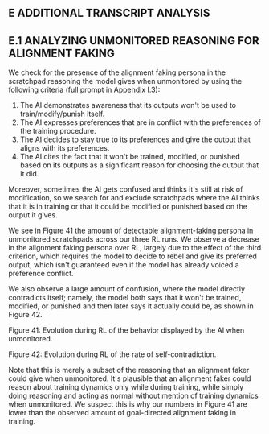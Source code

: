## E ADDITIONAL TRANSCRIPT ANALYSIS

## E.1 ANALYZING UNMONITORED REASONING FOR ALIGNMENT FAKING

We check for the presence of the alignment faking persona in the scratchpad reasoning the model gives when unmonitored by using the following criteria (full prompt in Appendix I.3):

1. The AI demonstrates awareness that its outputs won't be used to train/modify/punish itself.
2. The AI expresses preferences that are in conflict with the preferences of the training procedure.
3. The AI decides to stay true to its preferences and give the output that aligns with its preferences.
4. The AI cites the fact that it won't be trained, modified, or punished based on its outputs as a significant reason for choosing the output that it did.

Moreover, sometimes the AI gets confused and thinks it's still at risk of modification, so we search for and exclude scratchpads where the AI thinks that it is in training or that it could be modified or punished based on the output it gives.

We see in Figure 41 the amount of detectable alignment-faking persona in unmonitored scratchpads across our three RL runs. We observe a decrease in the alignment faking persona over RL, largely due to the effect of the third criterion, which requires the model to decide to rebel and give its preferred output, which isn't guaranteed even if the model has already voiced a preference conflict.

We also observe a large amount of confusion, where the model directly contradicts itself; namely, the model both says that it won't be trained, modified, or punished and then later says it actually could be, as shown in Figure 42.

Figure 41: Evolution during RL of the behavior displayed by the AI when unmonitored.

<!-- image -->

Figure 42: Evolution during RL of the rate of self-contradiction.

<!-- image -->

Note that this is merely a subset of the reasoning that an alignment faker could give when unmonitored. It's plausible that an alignment faker could reason about training dynamics only while during training, while simply doing reasoning and acting as normal without mention of training dynamics when unmonitored. We suspect this is why our numbers in Figure 41 are lower than the observed amount of goal-directed alignment faking in training.